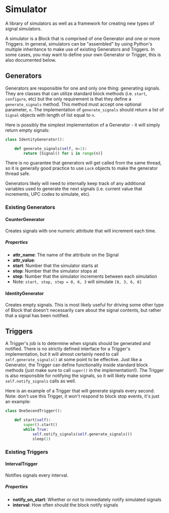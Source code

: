 # Simulator

A library of simulators as well as a framework for creating new types of signal simulators.

A simulator is a Block that is comprised of one Generator and one or more Triggers. In general, simulators can be "assembled" by using Python's multiple inheritance to make use of existing Generators and Triggers. In some cases, you may want to define your own Generator or Trigger, this is also documented below.

## Generators

Generators are responsible for one and only one thing: generating signals. They are classes that can utilize standard block methods (i.e. `start`, `configure`, etc) but the only requirement is that they define a `generate_signals` method. This method must accept one optional parameter, `n`. The implementation of `generate_signals` should return a list of `Signal` objects with length of list equal to `n`. 

Here is possibly the simplest implementation of a Generator - it will simply return empty signals:

```python
class IdentityGenerator():

    def generate_signals(self, n=1):
        return [Signal() for i in range(n)]
```

There is no guarantee that generators will get called from the same thread, so it is generally good practice to use `Lock` objects to make the generator thread safe. 

Generators likely will need to internally keep track of any additional variables used to generate the next signals (i.e. current value that increments, UPC codes to simulate, etc). 

### Existing Generators

#### CounterGenerator

Creates signals with one numeric attribute that will increment each time.

##### Properties

-   **attr_name**: The name of the attribute on the Signal
-   **attr_value**:
 -    **start**: Number that the simulator starts at
 -    **stop**: Number that the simulator stops at 
 -    **step**: Number that the simulator increments between each simulation
   -    Note: `start, stop, step = 0, 6, 3` will simulate `[0, 3, 6, 0]`


#### IdentityGenerator

Creates empty signals. This is most likely useful for driving some other type of Block that doesn't necessarily care about the signal contents, but rather that a signal has been notified.


## Triggers

A Trigger's job is to determine when signals should be generated and notified. There is no strictly defined interface for a Trigger's implementation, but it will almost certainly need to call `self.generate_signals()` at some point to be effective. Just like a Generator, the Trigger can define functionality inside standard block methods (just make sure to call `super()` in the implementation!). The Trigger is also responsible for notifying the signals, so it will likely make some `self.notify_signals` calls as well. 

Here is an example of a Trigger that will generate signals every second. Note: don't use this Trigger, it won't respond to block stop events, it's just an example:

```python
class OneSecondTrigger():

    def start(self):
        super().start()
        while True:
            self.notify_signals(self.generate_signals())
            sleep(1)
```

### Existing Triggers

#### IntervalTrigger

Notifies signals every interval.

##### Properties

-   **notify_on_start**: Whether or not to immediately notify simulated signals
-   **interval**: How often should the block notify signals
